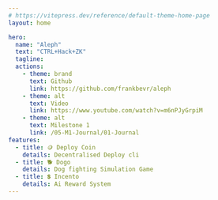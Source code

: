 ```yaml
---
# https://vitepress.dev/reference/default-theme-home-page
layout: home

hero:
  name: "Aleph"
  text: "CTRL+Hack+ZK"
  tagline: 
  actions:
    - theme: brand
      text: Github
      link: https://github.com/frankbevr/aleph
    - theme: alt
      text: Video
      link: https://www.youtube.com/watch?v=m6nPJyGrpiM
    - theme: alt
      text: Milestone 1
      link: /05-M1-Journal/01-Journal
features:
  - title: 🪙 Deploy Coin
    details: Decentralised Deploy cli
  - title: 🐕 Dogo
    details: Dog fighting Simulation Game
  - title: 💲 Incento
    details: Ai Reward System
---
```


